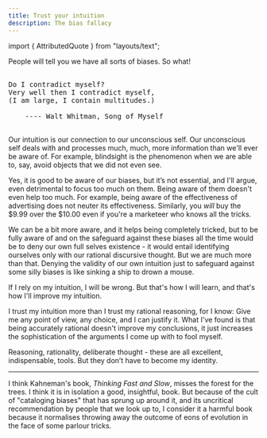 ```yaml
---
title: Trust your intuition
description: The bias fallacy
---
```


import { AttributedQuote } from "layouts/text";

People will tell you we have all sorts of biases. So what!

<pre>

Do I contradict myself?
Very well then I contradict myself,
(I am large, I contain multitudes.)

    ---- Walt Whitman, Song of Myself

</pre>

Our intuition is our connection to our unconscious self. Our unconscious self
deals with and processes much, much, more information than we'll ever be aware
of. For example, blindsight is the phenomenon when we are able to, say, avoid
objects that we did not even see.

Yes, it is good to be aware of our biases, but it’s not essential, and I'll
argue, even detrimental to focus too much on them. Being aware of them doesn't
even help too much. For example, being aware of the effectiveness of advertising
does not neuter its effectiveness. Similarly, you _will_ buy the $9.99 over the
$10.00 even if you're a marketeer who knows all the tricks.

We can be a bit more aware, and it helps being completely tricked, but to be
fully aware of and on the safeguard against these biases all the time would be
to deny our own full selves existence - it would entail identifying ourselves
only with our rational discursive thought. But we are much more than that.
Denying the validity of our own intuition just to safeguard against some silly
biases is like sinking a ship to drown a mouse.

If I rely on my intuition, I will be wrong. But that's how I will learn, and
that's how I'll improve my intuition.

I trust my intuition more than I trust my rational reasoning, for I know: Give
me any point of view, any choice, and I can justify it. What I've found is that
being accurately rational doesn't improve my conclusions, it just increases the
sophistication of the arguments I come up with to fool myself.

Reasoning, rationality, deliberate thought - these are all excellent,
indispensable, tools. But they don’t have to become my identity.

---

I think Kahneman's book, _Thinking Fast and Slow_, misses the forest for the
trees. I think it is in isolation a good, insightful, book. But because of the
cult of "cataloging biases" that has sprung up around it, and its uncritical
recommendation by people that we look up to, I consider it a harmful book
because it normalises throwing away the outcome of eons of evolution in the face
of some parlour tricks.
